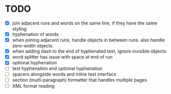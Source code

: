 # TODO

- [x] join adjacent runs and words on the same line, if they have the same styling
- [x] hyphenation of words
- [x] when joining adjacent runs, handle objects in between runs. also handle zero-width objects.
- [x] when adding dash to the end of hyphenated text, ignore invisible objects
- [x] word splitter has issue with space at end of run
- [x] optional hyphenation
- [ ] test hyphenation and optional hyphenation
- [ ] spacers alongside words and inline text interface
- [ ] section (multi-paragraph) formatter that handles multiple pages
- [ ] XML format reading